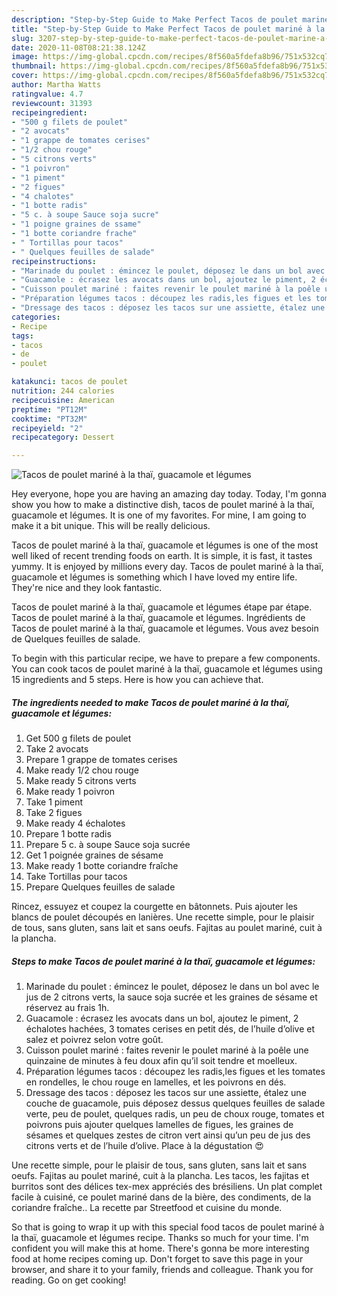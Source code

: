 ```yaml
---
description: "Step-by-Step Guide to Make Perfect Tacos de poulet mariné à la thaï, guacamole et légumes"
title: "Step-by-Step Guide to Make Perfect Tacos de poulet mariné à la thaï, guacamole et légumes"
slug: 3207-step-by-step-guide-to-make-perfect-tacos-de-poulet-marine-a-la-thai-guacamole-et-legumes
date: 2020-11-08T08:21:38.124Z
image: https://img-global.cpcdn.com/recipes/8f560a5fdefa8b96/751x532cq70/tacos-de-poulet-marine-a-la-thai-guacamole-et-legumes-photo-principale-de-la-recette.jpg
thumbnail: https://img-global.cpcdn.com/recipes/8f560a5fdefa8b96/751x532cq70/tacos-de-poulet-marine-a-la-thai-guacamole-et-legumes-photo-principale-de-la-recette.jpg
cover: https://img-global.cpcdn.com/recipes/8f560a5fdefa8b96/751x532cq70/tacos-de-poulet-marine-a-la-thai-guacamole-et-legumes-photo-principale-de-la-recette.jpg
author: Martha Watts
ratingvalue: 4.7
reviewcount: 31393
recipeingredient:
- "500 g filets de poulet"
- "2 avocats"
- "1 grappe de tomates cerises"
- "1/2 chou rouge"
- "5 citrons verts"
- "1 poivron"
- "1 piment"
- "2 figues"
- "4 chalotes"
- "1 botte radis"
- "5 c. à soupe Sauce soja sucre"
- "1 poigne graines de ssame"
- "1 botte coriandre frache"
- " Tortillas pour tacos"
- " Quelques feuilles de salade"
recipeinstructions:
- "Marinade du poulet : émincez le poulet, déposez le dans un bol avec le jus de 2 citrons verts, la sauce soja sucrée et les graines de sésame et réservez au frais 1h."
- "Guacamole : écrasez les avocats dans un bol, ajoutez le piment, 2 échalotes hachées, 3 tomates cerises en petit dés, de l’huile d’olive et salez et poivrez selon votre goût."
- "Cuisson poulet mariné : faites revenir le poulet mariné à la poêle une quinzaine de minutes à feu doux afin qu’il soit tendre et moelleux."
- "Préparation légumes tacos : découpez les radis,les figues et les tomates en rondelles, le chou rouge en lamelles, et les poivrons en dés."
- "Dressage des tacos : déposez les tacos sur une assiette, étalez une couche de guacamole, puis déposez dessus quelques feuilles de salade verte, peu de poulet, quelques radis, un peu de choux rouge, tomates et poivrons puis ajouter quelques lamelles de figues, les graines de sésames et quelques zestes de citron vert ainsi qu’un peu de jus des citrons verts et de l’huile d’olive. Place à la dégustation 😍"
categories:
- Recipe
tags:
- tacos
- de
- poulet

katakunci: tacos de poulet 
nutrition: 244 calories
recipecuisine: American
preptime: "PT12M"
cooktime: "PT32M"
recipeyield: "2"
recipecategory: Dessert

---
```



![Tacos de poulet mariné à la thaï, guacamole et légumes](https://img-global.cpcdn.com/recipes/8f560a5fdefa8b96/751x532cq70/tacos-de-poulet-marine-a-la-thai-guacamole-et-legumes-photo-principale-de-la-recette.jpg)

Hey everyone, hope you are having an amazing day today. Today, I'm gonna show you how to make a distinctive dish, tacos de poulet mariné à la thaï, guacamole et légumes. It is one of my favorites. For mine, I am going to make it a bit unique. This will be really delicious.

Tacos de poulet mariné à la thaï, guacamole et légumes is one of the most well liked of recent trending foods on earth. It is simple, it is fast, it tastes yummy. It is enjoyed by millions every day. Tacos de poulet mariné à la thaï, guacamole et légumes is something which I have loved my entire life. They're nice and they look fantastic.

Tacos de poulet mariné à la thaï, guacamole et légumes étape par étape. Tacos de poulet mariné à la thaï, guacamole et légumes. Ingrédients de Tacos de poulet mariné à la thaï, guacamole et légumes. Vous avez besoin de Quelques feuilles de salade.


To begin with this particular recipe, we have to prepare a few components. You can cook tacos de poulet mariné à la thaï, guacamole et légumes using 15 ingredients and 5 steps. Here is how you can achieve that.

<!--inarticleads1-->

##### The ingredients needed to make Tacos de poulet mariné à la thaï, guacamole et légumes:

1. Get 500 g filets de poulet
1. Take 2 avocats
1. Prepare 1 grappe de tomates cerises
1. Make ready 1/2 chou rouge
1. Make ready 5 citrons verts
1. Make ready 1 poivron
1. Take 1 piment
1. Take 2 figues
1. Make ready 4 échalotes
1. Prepare 1 botte radis
1. Prepare 5 c. à soupe Sauce soja sucrée
1. Get 1 poignée graines de sésame
1. Make ready 1 botte coriandre fraîche
1. Take  Tortillas pour tacos
1. Prepare  Quelques feuilles de salade


Rincez, essuyez et coupez la courgette en bâtonnets. Puis ajouter les blancs de poulet découpés en lanières. Une recette simple, pour le plaisir de tous, sans gluten, sans lait et sans oeufs. Fajitas au poulet mariné, cuit à la plancha. 

<!--inarticleads2-->

##### Steps to make Tacos de poulet mariné à la thaï, guacamole et légumes:

1. Marinade du poulet : émincez le poulet, déposez le dans un bol avec le jus de 2 citrons verts, la sauce soja sucrée et les graines de sésame et réservez au frais 1h.
1. Guacamole : écrasez les avocats dans un bol, ajoutez le piment, 2 échalotes hachées, 3 tomates cerises en petit dés, de l’huile d’olive et salez et poivrez selon votre goût.
1. Cuisson poulet mariné : faites revenir le poulet mariné à la poêle une quinzaine de minutes à feu doux afin qu’il soit tendre et moelleux.
1. Préparation légumes tacos : découpez les radis,les figues et les tomates en rondelles, le chou rouge en lamelles, et les poivrons en dés.
1. Dressage des tacos : déposez les tacos sur une assiette, étalez une couche de guacamole, puis déposez dessus quelques feuilles de salade verte, peu de poulet, quelques radis, un peu de choux rouge, tomates et poivrons puis ajouter quelques lamelles de figues, les graines de sésames et quelques zestes de citron vert ainsi qu’un peu de jus des citrons verts et de l’huile d’olive. Place à la dégustation 😍


Une recette simple, pour le plaisir de tous, sans gluten, sans lait et sans oeufs. Fajitas au poulet mariné, cuit à la plancha. Les tacos, les fajitas et burritos sont des délices tex-mex appréciés des brésiliens. Un plat complet facile à cuisiné, ce poulet mariné dans de la bière, des condiments, de la coriandre fraîche.. La recette par Streetfood et cuisine du monde. 

So that is going to wrap it up with this special food tacos de poulet mariné à la thaï, guacamole et légumes recipe. Thanks so much for your time. I'm confident you will make this at home. There's gonna be more interesting food at home recipes coming up. Don't forget to save this page in your browser, and share it to your family, friends and colleague. Thank you for reading. Go on get cooking!
